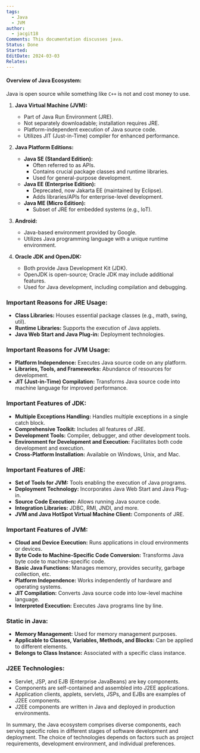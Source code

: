 ```yaml
---
tags:
  - Java
  - JVM
author:
  - jacgit18
Comments: This documentation discusses java.
Status: Done
Started: 
EditDate: 2024-03-03
Relates:
---
```

#### **Overview of Java Ecosystem:**
Java is open source while something like `C++` is not and cost money to use.

1. **Java Virtual Machine (JVM):**
   - Part of Java Run Environment (JRE).
   - Not separately downloadable; installation requires JRE.
   - Platform-independent execution of Java source code.
   - Utilizes JIT (Just-in-Time) compiler for enhanced performance.

2. **Java Platform Editions:**
   - **Java SE (Standard Edition):**
     - Often referred to as APIs.
     - Contains crucial package classes and runtime libraries.
     - Used for general-purpose development.
   - **Java EE (Enterprise Edition):**
     - Deprecated, now Jakarta EE (maintained by Eclipse).
     - Adds libraries/APIs for enterprise-level development.
   - **Java ME (Micro Edition):**
     - Subset of JRE for embedded systems (e.g., IoT).

3. **Android:**
   - Java-based environment provided by Google.
   - Utilizes Java programming language with a unique runtime environment.

4. **Oracle JDK and OpenJDK:**
   - Both provide Java Development Kit (JDK).
   - OpenJDK is open-source; Oracle JDK may include additional features.
   - Used for Java development, including compilation and debugging.

### **Important Reasons for JRE Usage:**

- **Class Libraries:** Houses essential package classes (e.g., math, swing, util).
- **Runtime Libraries:** Supports the execution of Java applets.
- **Java Web Start and Java Plug-in:** Deployment technologies.

### **Important Reasons for JVM Usage:**

- **Platform Independence:** Executes Java source code on any platform.
- **Libraries, Tools, and Frameworks:** Abundance of resources for development.
- **JIT (Just-in-Time) Compilation:** Transforms Java source code into machine language for improved performance.

### **Important Features of JDK:**

- **Multiple Exceptions Handling:** Handles multiple exceptions in a single catch block.
- **Comprehensive Toolkit:** Includes all features of JRE.
- **Development Tools:** Compiler, debugger, and other development tools.
- **Environment for Development and Execution:** Facilitates both code development and execution.
- **Cross-Platform Installation:** Available on Windows, Unix, and Mac.

### **Important Features of JRE:**

- **Set of Tools for JVM:** Tools enabling the execution of Java programs.
- **Deployment Technology:** Incorporates Java Web Start and Java Plug-in.
- **Source Code Execution:** Allows running Java source code.
- **Integration Libraries:** JDBC, RMI, JNDI, and more.
- **JVM and Java HotSpot Virtual Machine Client:** Components of JRE.

### **Important Features of JVM:**

- **Cloud and Device Execution:** Runs applications in cloud environments or devices.
- **Byte Code to Machine-Specific Code Conversion:** Transforms Java byte code to machine-specific code.
- **Basic Java Functions:** Manages memory, provides security, garbage collection, etc.
- **Platform Independence:** Works independently of hardware and operating systems.
- **JIT Compilation:** Converts Java source code into low-level machine language.
- **Interpreted Execution:** Executes Java programs line by line.

### **Static in Java:**

- **Memory Management:** Used for memory management purposes.
- **Applicable to Classes, Variables, Methods, and Blocks:** Can be applied to different elements.
- **Belongs to Class Instance:** Associated with a specific class instance.

### **J2EE Technologies:**
- Servlet, JSP, and EJB (Enterprise JavaBeans) are key components.
- Components are self-contained and assembled into J2EE applications.
- Application clients, applets, servlets, JSPs, and EJBs are examples of J2EE components.
- J2EE components are written in Java and deployed in production environments.

In summary, the Java ecosystem comprises diverse components, each serving specific roles in different stages of software development and deployment. The choice of technologies depends on factors such as project requirements, development environment, and individual preferences.